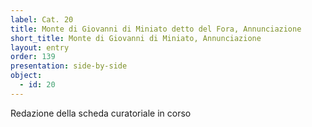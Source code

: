 ```yaml
---
label: Cat. 20
title: Monte di Giovanni di Miniato detto del Fora, Annunciazione
short_title: Monte di Giovanni di Miniato, Annunciazione
layout: entry
order: 139
presentation: side-by-side
object:
  - id: 20
---
```


Redazione della scheda curatoriale in corso
